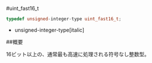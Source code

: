 #uint_fast16_t
```cpp
typedef unsigned-integer-type uint_fast16_t;
```
* unsigned-integer-type[italic]

##概要


16ビット以上の、通常最も高速に処理される符号なし整数型。
